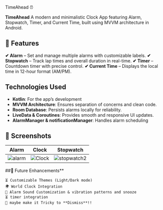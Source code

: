 TimeAhead ⏰

**TimeAhead** A modern and minimalistic Clock App featuring Alarm, Stopwatch, Timer, and Current Time, built using MVVM architecture in Android.

## 📜 Features

**✔ Alarm** – Set and manage multiple alarms with customizable labels.
**✔ Stopwatch** – Track lap times and overall duration in real-time.
**✔ Timer** – Countdown timer with precise control.
**✔ Current Time** – Displays the local time in 12-hour format (AM/PM).

## Technologies Used
- **Kotlin**: For the app’s development
- **MVVM Architecture**:  Ensures separation of concerns and clean code.
- **Room Database**: Persists alarms locally for reliability.
- **LiveData & Coroutines**: Provides smooth and responsive UI updates.
- **AlarmManager & notificationManager**: Handles alarm scheduling 


## 📸 Screenshots
|     Alarm     |     Clock     |     Stopwatch     |  
| ------------- | ------------- |------------------ |
|![alarm](https://github.com/user-attachments/assets/36081c9f-e377-4a10-ad7d-4d1f213bf85a)         |      ![Clock](https://github.com/user-attachments/assets/f701049d-25b5-4f41-baf0-a4272f6cbe24)         |         ![stopwatch2](https://github.com/user-attachments/assets/3974374d-0ce2-487a-91d4-f4ed5287387e)          | 
 




##🚀 Future Enhancements**

    ⏳ Customizable Themes (Light/Dark mode)
    🌍 World Clock Integration
    🔔 Alarm Sound Customization & vibration patterns and snooze  
    ⏳ timer integration
    🧠 maybe make it Tricky to **Dismiss**!!
    
  
